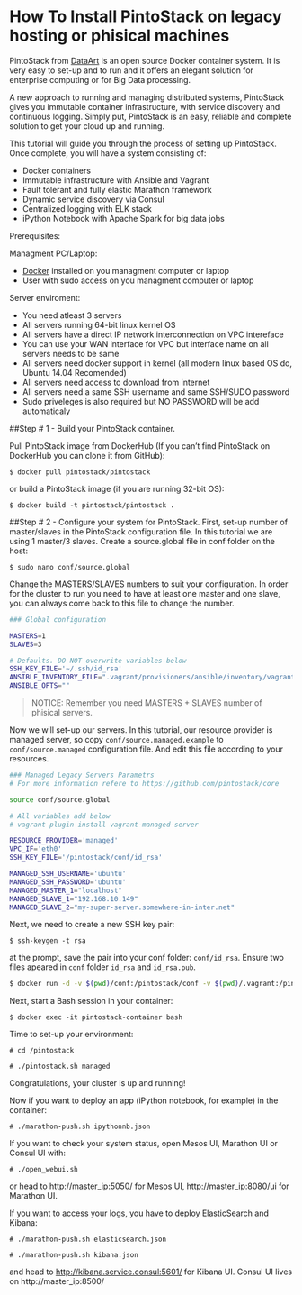 # How To Install PintoStack on legacy hosting or phisical machines

PintoStack from [DataArt](http://www.dataart.com/) is an open source Docker container system. It is very easy to set-up and to run and it offers an elegant solution for enterprise computing or for Big Data processing.

A new approach to running and managing distributed systems, PintoStack gives you immutable container infrastructure, with service discovery and continuous logging. Simply put, PintoStack is an easy, reliable and complete solution to get your cloud up and running.

This tutorial will guide you through the process of setting up PintoStack. Once complete, you will have a system consisting of:
- Docker containers
- Immutable infrastructure with Ansible and Vagrant
- Fault tolerant and fully elastic Marathon framework
- Dynamic service discovery via Consul
- Centralized logging with ELK stack
- iPython Notebook with Apache Spark for big data jobs


Prerequisites:

Managment PC/Laptop:
- [Docker](http://docker.io) installed on you managment computer or laptop
- User with sudo access on you managment computer or laptop

Server enviroment:
- You need atleast 3 servers
- All servers running 64-bit linux kernel OS
- All servers have a direct IP network interconnection on VPC intereface
- You can use your WAN interface for VPC but interface name on all servers needs to be same
- All servers need docker support in kernel (all modern linux based OS do, Ubuntu 14.04 Recomended)
- All servers need access to download from internet
- All servers need a same SSH username and same SSH/SUDO password
- Sudo priveleges is also required but NO PASSWORD will be add automaticaly

##Step # 1 - Build your PintoStack container.

Pull PintoStack image from DockerHub (If you can’t find PintoStack on DockerHub you can clone it from GitHub): 

```$ docker pull pintostack/pintostack```

or build a PintoStack image (if you are running 32-bit OS):

```$ docker build -t pintostack/pintostack .```

##Step # 2 - Configure your system for PintoStack.
First, set-up number of master/slaves in the PintoStack configuration file. In this tutorial we are using 1 master/3 slaves. Create a source.global file in conf folder on the host:

```$ sudo nano conf/source.global```

Change the MASTERS/SLAVES numbers to suit your configuration. In order for the cluster to run you need to have at least one master and one slave, you can always come back to this file to change the number.

```bash
### Global configuration

MASTERS=1
SLAVES=3

# Defaults. DO NOT overwrite variables below
SSH_KEY_FILE='~/.ssh/id_rsa'
ANSIBLE_INVENTORY_FILE=".vagrant/provisioners/ansible/inventory/vagrant_ansible_inventory"
ANSIBLE_OPTS=""
```
>NOTICE: Remember you need MASTERS + SLAVES number of phisical servers.

Now we will set-up our servers. In this tutorial, our resource provider is managed server, so copy ```conf/source.managed.example``` to  ```conf/source.managed``` configuration file. And edit this file according to your resources.

```bash
### Managed Legacy Servers Parametrs
# For more information refere to https://github.com/pintostack/core

source conf/source.global

# All variables add below
# vagrant plugin install vagrant-managed-server

RESOURCE_PROVIDER='managed'
VPC_IF='eth0'
SSH_KEY_FILE='/pintostack/conf/id_rsa'

MANAGED_SSH_USERNAME='ubuntu'
MANAGED_SSH_PASSWORD='ubuntu'
MANAGED_MASTER_1="localhost"
MANAGED_SLAVE_1="192.168.10.149"
MANAGED_SLAVE_2="my-super-server.somewhere-in-inter.net"
```
Next, we need to create a new SSH key pair:

```$ ssh-keygen -t rsa```

at the prompt, save the pair into your conf folder: ```conf/id_rsa```. Ensure two files apeared in ```conf``` folder ```id_rsa``` and ```id_rsa.pub```.


```bash
$ docker run -d -v $(pwd)/conf:/pintostack/conf -v $(pwd)/.vagrant:/pintostack/.vagrant --name=pintostack-container pintostack/pintostack
```

Next, start a Bash session in your container: 

```$ docker exec -it pintostack-container bash```

Time to set-up your environment:

```# cd /pintostack```

```# ./pintostack.sh managed```
        
Congratulations, your cluster is up and running!

Now if you want to deploy an app (iPython notebook, for example) in the container:

```# ./marathon-push.sh ipythonnb.json```

If you want to check your system status, open Mesos UI, Marathon UI or Consul UI with:

```# ./open_webui.sh```

or head to http://master_ip:5050/ for Mesos UI, http://master_ip:8080/ui for Marathon UI.

If you want to access your logs, you have to deploy ElasticSearch and Kibana:

```# ./marathon-push.sh elasticsearch.json```

```# ./marathon-push.sh kibana.json```

and head to http://kibana.service.consul:5601/ for Kibana UI.
Consul UI lives on http://master_ip:8500/
